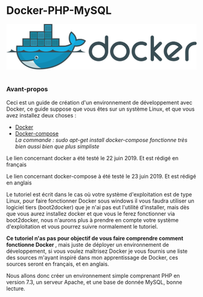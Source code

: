 # Docker-PHP-MySQL

<img src = "dockerEtiquette.svg"><br><br>

<h3> Avant-propos </h3>

<p> Ceci est un guide de création d'un environnement de développement avec Docker, ce guide suppose que vous êtes sur un système Linux, et que vous avez installez deux choses : </p>

<ul>
  <li> <a href="https://www.digitalocean.com/community/tutorials/comment-installer-et-utiliser-docker-sur-ubuntu-18-04-fr">Docker </a></li>
  <li> <a href="https://docs.docker.com/compose/install/"> Docker-compose </a><br><em> La commande : sudo apt-get install docker-compose fonctionne très bien aussi bien que plus simpliste </em></li>

</ul>    
    
<p> Le lien concernant docker a été testé le 22 juin 2019. Et est rédigé en français </p>
<p> Le lien concernant docker-compose à été testé le 23 juin 2019. Et est rédigé en anglais </p>

<p> Le tutoriel est écrit dans le cas où votre système d'exploitation est de type Linux, pour faire fonctionner Docker sous windows il vous faudra utiliser un logiciel tiers (boot2docker) que je n'ai pas eut l'utilité d'installer, mais dès que vous aurez installez docker et que vous le ferez fonctionner via boot2docker, nous n'aurons plus à prendre en compte votre système d'exploitation et vous pourrez suivre normalement le tutoriel. </p>

<p> <strong>Ce tutoriel n'as pas pour objectif de vous faire comprendre comment fonctionne Docker </strong>, mais juste de déployer un environnement de développement, si vous voulez maîtrisez Docker je vous fournis une liste des sources m'ayant inspiré dans mon apprentissage de Docker, ces sources seront en français, et en anglais. </p>

<p> Nous allons donc créer un environnement simple comprenant PHP en version 7.3, un serveur Apache, et une base de donnée MySQL, bonne lecture. </p>
